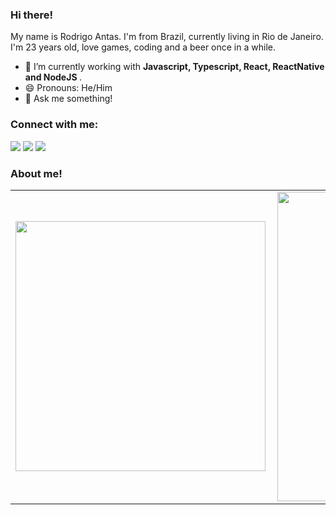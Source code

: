 ### Hi there!

My name is Rodrigo Antas. I'm from Brazil, currently living in Rio de Janeiro.
I'm 23 years old, love games, coding and a beer once in a while.

- 🔭 I’m currently working with <strong> Javascript, Typescript, React, ReactNative and NodeJS </strong>.
- 😄 Pronouns: He/Him
- 💬 Ask me something!

### Connect with me:

<a href="https://www.linkedin.com/in/rodrigo-antas-1795071b3/"><img src="https://img.shields.io/badge/linkedin-%230077B5.svg?&style=for-the-badge&logo=linkedin&logoColor=white"></img></a> 
<a href="mailto:rodr.antas@gmail.com"><img src="https://img.shields.io/badge/gmail-D14836?&style=for-the-badge&logo=gmail&logoColor=white"></img></a>
<a href="https://t.me/rodrigoantas"><img src="https://img.shields.io/badge/telegram-D14836?color=2CA5E0&style=for-the-badge&logo=telegram&logoColor=white"></img></a>



### About me!


<center>
  <table>
    <tr>
        <td><img width="400px" align="left" src="https://github-readme-stats.vercel.app/api/top-langs/?username=rodrigoantas&hide=html&layout=compact&theme=buefy" /></td>
        <td><img width="495px" align="left" src="https://github-readme-stats.vercel.app/api?username=rodrigoantas&theme=buefy"/></td>
    </tr>   
  </table>
</center>  
